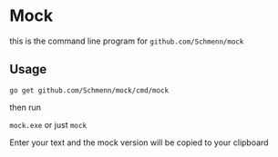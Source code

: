 # Mock
this is the command line program for `github.com/Schmenn/mock`

## Usage
`go get github.com/Schmenn/mock/cmd/mock`

then run

`mock.exe` or just `mock`

Enter your text and the mock version will be copied to your clipboard
